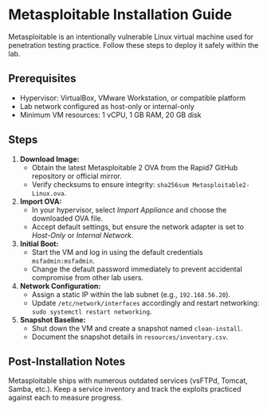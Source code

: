 # Metasploitable Installation Guide

Metasploitable is an intentionally vulnerable Linux virtual machine used for penetration testing practice. Follow these steps to deploy it safely within the lab.

## Prerequisites

- Hypervisor: VirtualBox, VMware Workstation, or compatible platform
- Lab network configured as host-only or internal-only
- Minimum VM resources: 1 vCPU, 1 GB RAM, 20 GB disk

## Steps

1. **Download Image:**
   - Obtain the latest Metasploitable 2 OVA from the Rapid7 GitHub repository or official mirror.
   - Verify checksums to ensure integrity: `sha256sum Metasploitable2-Linux.ova`.
2. **Import OVA:**
   - In your hypervisor, select *Import Appliance* and choose the downloaded OVA file.
   - Accept default settings, but ensure the network adapter is set to *Host-Only* or *Internal Network*.
3. **Initial Boot:**
   - Start the VM and log in using the default credentials `msfadmin:msfadmin`.
   - Change the default password immediately to prevent accidental compromise from other lab users.
4. **Network Configuration:**
   - Assign a static IP within the lab subnet (e.g., `192.168.56.20`).
   - Update `/etc/network/interfaces` accordingly and restart networking: `sudo systemctl restart networking`.
5. **Snapshot Baseline:**
   - Shut down the VM and create a snapshot named `clean-install`.
   - Document the snapshot details in `resources/inventory.csv`.

## Post-Installation Notes

Metasploitable ships with numerous outdated services (vsFTPd, Tomcat, Samba, etc.). Keep a service inventory and track the exploits practiced against each to measure progress.
